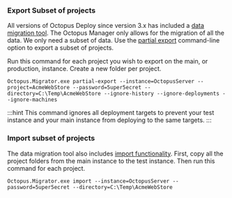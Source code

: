 ### Export Subset of projects

All versions of Octopus Deploy since version 3.x has included a [data migration tool](/docs/administration/data/data-migration.md).  The Octopus Manager only allows for the migration of all the data.  We only need a subset of data.  Use the [partial export](/docs/octopus-rest-api/octopus.migrator.exe-command-line/partial-export.md) command-line option to export a subset of projects. 

Run this command for each project you wish to export on the main, or production, instance.  Create a new folder per project.

```
Octopus.Migrator.exe partial-export --instance=OctopusServer --project=AcmeWebStore --password=5uper5ecret --directory=C:\Temp\AcmeWebStore --ignore-history --ignore-deployments --ignore-machines
```

:::hint
This command ignores all deployment targets to prevent your test instance and your main instance from deploying to the same targets.
:::

### Import subset of projects

The data migration tool also includes [import functionality](/docs/octopus-rest-api/octopus.migrator.exe-command-line/import.md).  First, copy all the project folders from the main instance to the test instance.  Then run this command for each project.


```
Octopus.Migrator.exe import --instance=OctopusServer --password=5uper5ecret --directory=C:\Temp\AcmeWebStore
```